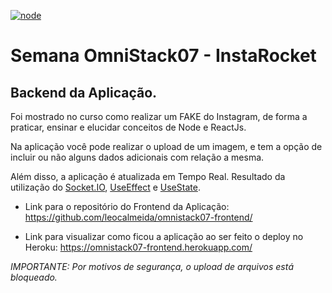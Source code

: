 [![node](https://img.shields.io/badge/node->=12.16.3-<COLOR>.svg)](https://nodejs.org/en/)

# Semana OmniStack07 - InstaRocket
## Backend da Aplicação.

Foi mostrado no curso como realizar um FAKE do Instagram, de forma a praticar, ensinar e elucidar conceitos de Node e ReactJs.

Na aplicação você pode realizar o upload de um imagem, e tem a opção de incluir ou não alguns dados adicionais com relação a mesma.

Além disso, a aplicação é atualizada em Tempo Real.
Resultado da utilização do [Socket.IO](https://socket.io/), [UseEffect](https://reactjs.org/docs/hooks-effect.html) e [UseState](https://reactjs.org/docs/hooks-state.html).


* Link para o repositório do Frontend da Aplicação: https://github.com/leocalmeida/omnistack07-frontend/

* Link para visualizar como ficou a aplicação ao ser feito o deploy no Heroku: https://omnistack07-frontend.herokuapp.com/


*IMPORTANTE: Por motivos de segurança, o upload de arquivos está bloqueado.*

